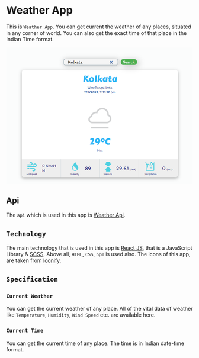 # Weather App

This is `Weather App`. You can get current the weather of any places, situated in any corner of world. You can also get the exact time of that place in the Indian Time format.

![Weather App Image](./public/weatherApp.png)

## Api

The `api` which is used in this app is [Weather Api](https://www.weatherapi.com/).

## `Technology`

The main technology that is used in this app is [React JS](https://reactjs.org/), that is a JavaScript Library  & [SCSS](https://sass-lang.com/). Above all, `HTML`, `CSS`, `npm` is used also. The icons of this app, are taken from [Iconify](https://iconify.design/).

## `Specification`

### `Current Weather`

You can get the current weather of any place. All of the vital data of weather like `Temperature`, `Humidity`, `Wind Speed` etc. are available here.

### `Current Time`

You can get the current time of any place. The time is in Indian date-time format.